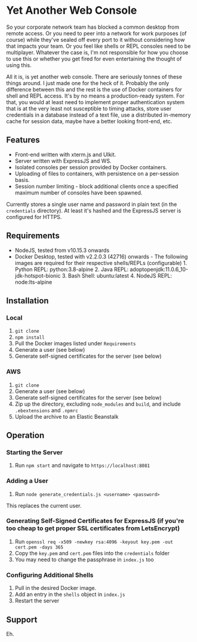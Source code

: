 # Yet Another Web Console

So your corporate network team has blocked a common desktop from remote access. Or you need to peer into a network for work purposes (of course) while they've sealed off every port to it without considering how that impacts your team. Or you feel like shells or REPL consoles need to be multiplayer. Whatever the case is, I'm not responsible for how you choose to use this or whether you get fired for even entertaining the thought of using this.

All it is, is yet another web console. There are seriously tonnes of these things around. I just made one for the heck of it. Probably the only difference between this and the rest is the use of Docker containers for shell and REPL access. It's by no means a production-ready system. For that, you would at least need to implement proper authentication system that is at the very least not susceptible to timing attacks, store user credentials in a database instead of a text file, use a distributed in-memory cache for session data, maybe have a better looking front-end, etc.

## Features

- Front-end written with xterm.js and UIkit.
- Server written with ExpressJS and WS.
- Isolated consoles per session provided by Docker containers.
- Uploading of files to containers, with persistence on a per-session basis.
- Session number limiting - block additional clients once a specified maximum number of consoles have been spawned.

Currently stores a single user name and password in plain text (in the `credentials` directory). At least it's hashed and the ExpressJS server is configured for HTTPS.

## Requirements

- NodeJS, tested from v10.15.3 onwards
- Docker Desktop, tested with v2.2.0.3 (42716) onwards - The following images are required for their respective shells/REPLs (configurable) 1. Python REPL: python:3.8-alpine 2. Java REPL: adoptopenjdk:11.0.6_10-jdk-hotspot-bionic 3. Bash Shell: ubuntu:latest 4. NodeJS REPL: node:lts-alpine

## Installation

### Local

1. `git clone`
2. `npm install`
3. Pull the Docker images listed under `Requirements`
4. Generate a user (see below)
5. Generate self-signed certificates for the server (see below)

### AWS

1. `git clone`
2. Generate a user (see below)
3. Generate self-signed certificates for the server (see below)
4. Zip up the directory, excluding `node_modules` and `build`, and include `.ebextensions` and `.npmrc`
5. Upload the archive to an Elastic Beanstalk

## Operation

### Starting the Server

1. Run `npm start` and navigate to `https://localhost:8081`

### Adding a User

1. Run `node generate_credentials.js <username> <password>`

This replaces the current user.

### Generating Self-Signed Certificates for ExpressJS (if you're too cheap to get proper SSL certificates from LetsEncrypt)

1. Run `openssl req -x509 -newkey rsa:4096 -keyout key.pem -out cert.pem -days 365`
2. Copy the `key.pem` and `cert.pem` files into the `credentials` folder
3. You may need to change the passphrase in `index.js` too

### Configuring Additional Shells

1. Pull in the desired Docker image.
2. Add an entry in the `shells` object in `index.js`
3. Restart the server

## Support

Eh.

